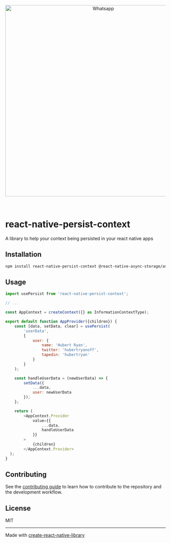 <p align="center">
  <img src="https://imgur.com/y31GEJn.jpg" width="600px" title="Whatsapp">
</p>
<br />

# react-native-persist-context

A library to help your context being persisted in your react native apps

## Installation

```sh
npm install react-native-persist-context @react-native-async-storage/async-storage
```

## Usage

```js
import usePersist from 'react-native-persist-context';

// ...

const AppContext = createContext({} as InformationContextType);

export default function AppProvider({children}) {
    const [data, setData, clear] = usePersist(
        'userData',
        {
            user: {
                name: 'Hubert Ryan',
                twitter: 'hubertryanoff',
                tapedin: 'hubertryan'
            }
        }
    );

    const handleUserData = (newUserData) => {
        setData({
            ...data,
            user: newUserData
        });
    };

    return (
        <AppContext.Provider
            value={{
                ...data,
                handleUserData
            }}
        >
            {children}
        </AppContext.Provider>
  );
}

```

## Contributing

See the [contributing guide](CONTRIBUTING.md) to learn how to contribute to the repository and the development workflow.

## License

MIT

---

Made with [create-react-native-library](https://github.com/callstack/react-native-builder-bob)
